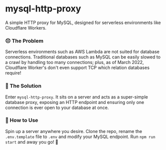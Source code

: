 # mysql-http-proxy
A simple HTTP proxy for MySQL, designed for serverless environments like Cloudflare Workers.

### 😔 The Problem
Serverless environments such as AWS Lambda are not suited for database connections. Traditional databases such as MySQL can be easily slowed to a crawl by handling too many connections; plus, as of March 2022, Cloudflare Worker's don't even support TCP which relation databases require!

### 🎉 The Solution
Enter `mysql-http-proxy`. It sits on a server and acts as a super-simple database proxy, exposing an HTTP endpoint and ensuring only one connection is ever open to your database at once.

### 🤔 How to Use
Spin up a server anywhere you desire. Clone the repo, rename the `.env.template` file to `.env` and modify your MySQL endpoint. Run `npm run start` and away you go! 🚀
